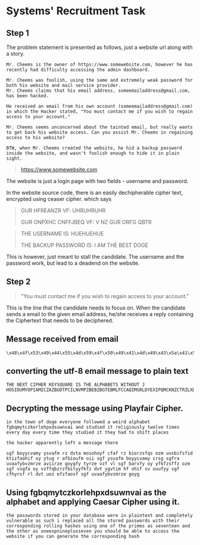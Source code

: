 # Systems' Recruitment Task

## Step 1

The problem statement is presented as follows, just a website url along with a story. 
```
Mr. Cheems is the owner of https://www.somewebsite.com, however he has recently had difficulty accessing the admin dashboard.

Mr. Cheems was foolish, using the same and extremely weak password for both his website and mail service provider.
Mr. Cheems claims that his email address, someemailaddress@gmail.com, has been hacked.

He received an email from his own account (someemailaddress@gmail.com) in which the Hacker stated, "You must contact me if you wish to regain access to your account."

Mr. Cheems seems unconcerned about the tainted email, but really wants to get back his website access. Can you assist Mr. Cheems in regaining access to his website?

BTW, when Mr. Cheems created the website, he hid a backup password inside the website, and wasn't foolish enough to hide it in plain sight. 

```
 > https://www.somewebsite.com


The website is just a login page with two fields - username and password. 

In the website source code, there is an easily dechipherable cipher text, encrypted using ceaser cipher. which says 

> GUR HFREANZR VF: UHRUHRUHR
> 
> GUR ONPXHC CNFFJBEQ VF: V NZ GUR ORFG QBTR


> THE USERNAME IS: HUEHUEHUE
> 
> THE BACKUP PASSWORD IS: I AM THE BEST DOGE

This is however, just meant to stall the candidate. The username and the password work, but lead to a deadend on the website. 

## Step 2
> "You must contact me if you wish to regain access to your account."

This is the line that the candidate needs to focus on. 
When the candidate sends a email to the given email address, he/she receives a reply containing the Ciphertext that needs to be deciphered.

## Message received from email

```
\x48\x4f\x53\x49\x44\x55\x4d\x59\x4f\x50\x49\x41\x4d\x49\x43\x5a\x41\x5a\x42\x55\x44\x54\x50\x43\x49\x4c\x4e\x56\x4d\x50\x5a\x42\x45\x42\x5a\x42\x47\x54\x45\x42\x4d\x4c\x46\x43\x43\x41\x51\x49\x4d\x47\x52\x4c\x44\x59\x45\x58\x49\x50\x51\x4d\x43\x4b\x4e\x5a\x43\x54\x52\x5a\x4c\x58\x44\x46\x43\x4c\x43\x54\x55\x51\x49\x4f\x41\x45\x4f\x59\x55\x42\x4f\x46\x48\x4b\x50\x54\x51\x4e\x44\x59\x5a\x42\x51\x41\x44\x55\x47\x4f\x43\x55\x41\x5a\x42\x55\x44\x49\x44\x56\x41\x5a\x42\x55\x44\x59\x47\x4f\x44\x55\x4b\x43\x58\x54\x55\x51\x49\x4f\x41\x45\x4f\x59\x53\x49\x44\x5a\x46\x43\x49\x59\x4e\x54\x49\x4b\x49\x51\x4c\x4d\x42\x44\x43\x55\x53\x49\x43\x4b\x42\x44\x50\x4b\x51\x42\x4e\x5a\x4c\x45\x55\x42\x4f\x53\x4f\x56\x50\x41\x49\x51\x42\x4c\x43\x55\x51\x43\x4b\x42\x53\x49\x42\x55\x43\x55\x48\x47\x44\x4d\x5a\x59\x58\x44\x41\x46\x4f\x57\x58\x54\x41\x46\x47\x4c\x55\x57\x41\x59\x51\x44\x4e\x50\x54\x4e\x49\x4e\x56\x49\x41\x48\x46\x4c\x55\x57\x44\x47\x4d\x54\x58\x55\x4c\x56\x54\x4e\x57\x50\x51\x5a\x57\x43\x4b\x47\x51\x48\x4f\x49\x49\x55\x4b\x59\x4c\x46\x4e\x49\x4b\x47\x54\x44\x44\x59\x52\x4b\x51\x42\x47\x41\x4f\x54\x51\x4b\x4e\x50\x48\x59\x48\x54\x48\x47\x58\x54\x41\x46\x47\x4c\x44\x4d\x5a\x59\x58\x44\x41\x46\x4f\x57\x42\x53\x52\x48\x52\x48\x47\x51\x45\x51\x41\x46\x46\x4c\x57\x44\x57\x56\x52\x57\x45\x4b\x46\x41\x48\x59\x47\x54\x45\x4b\x49\x4d\x57\x49\x49\x56\x59\x44\x55\x57\x41\x5a\x56\x4b\x41\x51\x52\x48\x47\x41\x42\x51\x56\x48\x44\x54\x5a\x59\x56\x49\x46\x47\x58\x55\x48\x56\x4b\x56\x50\x59\x4e\x52\x48\x47\x58\x51\x48\x47\x44\x4c\x5a\x57\x56\x4b\x4c\x56\x45\x57\x55\x57\x47\x41\x4f\x59\x5a\x59\x56\x49\x46\x47\x59\x45\x59\x51\x57\x49\x59\x51\x47\x4f\x49\x47\x4e\x49\x4b\x47\x51\x58\x50\x54\x51\x4b\x5a\x59\x58\x54\x48\x47\x41\x48\x49\x58\x53\x54\x47\x51\x4f\x41\x59\x51\x54\x50\x45\x4b\x4b\x56\x4c\x46\x4e\x54\x48\x51\x48\x47\x51\x5a\x43\x56\x46\x4c\x57\x44\x57\x56\x52\x57\x45\x4b\x49\x4d\x57\x49
```

## converting the utf-8 email message to plain text

```
THE NEXT CIPHER KEYSQUARE IS THE ALPHABETS WITHOUT J HOSIDUMYOPIAMICZAZBUDTPCILNVMPZBEBZBGTEBMLFCCAQIMGRLDYEXIPQMCKNZCTRZLXDFCLCTUQIOAEOYUBOFHKPTQNDYZBQADUGOCUAZBUDIDVAZBUDYGODUKCXTUQIOAEOYSIDZFCIYNTIKIQLMBDCUSICKBDPKQBNZLEUBOSOVPAIQBLCUQCKBSIBUCUHGDMZYXDAFOWXTAFGLUWAYQDNPTNINVIAHFLUWDGMTXULVTNWPQZWCKGQHOIIUKYLFNIKGTDDYRKQBGAOTQKNPHYHTHGXTAFGLDMZYXDAFOWBSRHRHGQEQAFFLWDWVRWEKFAHYGTEKIMWIIVYDUWAZVKAQRHGABQVHDTZYVIFGXUHVKVPYNRHGXQHGDLZWVKLVEWUWGAOYZYVIFGYEYQWIYQGOIGNIKGQXPTQKZYXTHGAHIXSTGQOAYQTPEKKVLFNTHQHGQZCVFLWDWVRWEKIMWI
```

## Decrypting the message using Playfair Cipher.

```                                                    
in the town of doge everyone followed a weird alphabet fgbqmytczkorlehpxdsuwnvai and studied it religiously twelve times every day every time they studied it they had to shift places 

the hacker apparently left a message there

sgf boyycvamy ysvafm rz dvta mosohoyf cfaf rz biorzsfqs ozm uvxbifsfid ktizfaohif oy ytug r afbioufm oii sgf ysvafm boyycvamy crsg sgfra uvaafybvzmrze aviirze goygfy tyrze vzf vl sgf barxfy oy yfkfzsffz ozm sgf vsgfa oy vzffqbzrzfbityyfkfz dvt ygvtim hf ohif sv ouufyy sgf cfhyrsf rl dvt uoz efzfaosf sgf uvaafybvzmrze goyg
```


## Using fgbqmytczkorlehpxdsuwnvai as the alphabet and applying Caesar Cipher using it.

```
the passwords stored in your database were in plaintext and completely vulnerable as such i replaced all the stored passwords with their corresponding rolling hashes using one of the primes as seventeen and the other as oneexpnineplusseven you should be able to access the website if you can generate the corresponding hash
```